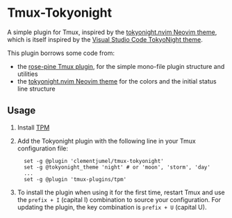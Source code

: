 # Tmux-Tokyonight

A simple plugin for Tmux, inspired by the
[tokyonight.nvim Neovim theme](https://github.com/folke/tokyonight.nvim), which is itself inspired
by the [Visual Studio Code TokyoNight theme](https://github.com/enkia/tokyo-night-vscode-theme).

This plugin borrows some code from:

- the [rose-pine Tmux plugin](https://github.com/rose-pine/tmux), for the simple mono-file plugin
  structure and utilities
- the [tokyonight.nvim Neovim theme](https://github.com/folke/tokyonight.nvim) for the colors and
  the initial status line structure

## Usage

1. Install [TPM](https://github.com/tmux-plugins/tpm)

2. Add the Tokyonight plugin with the following line in your Tmux configuration file:

   ```tmux
     set -g @plugin 'clementjumel/tmux-tokyonight'
     set -g @tokyonight_theme 'night' # or 'moon', 'storm', 'day'
     ... 
     set -g @plugin 'tmux-plugins/tpm'
   ```

3. To install the plugin when using it for the first time, restart Tmux and use the `prefix + I`
   (capital I) combination to source your configuration. For updating the plugin, the key
   combination is `prefix + U` (capital U).
